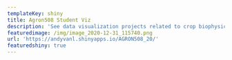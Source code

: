 ```yaml
---
templateKey: shiny
title: Agron508 Student Viz
description: 'See data visualization projects related to crop biophysics. '
featuredimage: /img/image_2020-12-31_115740.png
url: 'https://andyvanl.shinyapps.io/AGRON508_20/'
featuredshiny: true
---
```


